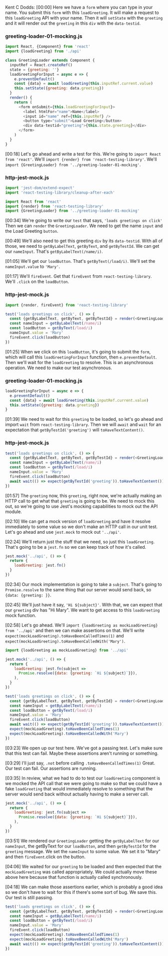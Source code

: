 Kent C Dodds: [00:00] Here we have a `form` where you can type in your name. You submit this `form` with this `loadGreeting`. It will make a request to this `loadGreeting` API with your name. Then it will `setState` with the `greeting` and it will render out the `greeting` in this `div` with the `data-testid`.

### greeting-loader-01-mocking.js
```javascript
import React, {Component} from 'react'
import {loadGreeting} from './api'

class GreetingLoader extends Component {
  inputRef = React.createRef()
  state = {greeting: ''}
  loadGreetingForInput = async e => {
    e.preventDefault()
    const {data} = await loadGreeting(this.inputRef.current.value)
    this.setState({greeting: data.greeting})
  }
  render() {
    return (
      <form onSubmit={this.loadGreetingForInput}>
        <label htmlFor="name">Name</label>
        <input id="name" ref={this.inputRef} />
        <button type="submit">Load Greeting</button>
        <div data-testid="greeting">{this.state.greeting}</div>
      </form>
    )
  }
}
```

[00:18] Let's go ahead and write a test for this. We're going to `import React from 'react'`. We'll `import {render} from 'react-testing-library'`. We'll `import {GreetingLoader} from '../greeting-loader-01-mocking'`.

### http-jest-mock.js
```javascript
import 'jest-dom/extend-expect'
import 'react-testing-library/cleanup-after-each'

import React from 'react'
import {render} from 'react-testing-library'
import {GreetingLoader} from '../greeting-loader-01-mocking'
```

[00:34] We're going to write our `test` that says, `'loads greetings on click'` Then we can `render` the `GreetingLoader`. We need to get the name `input` and the Load Greeting `button`.

[00:49] We'll also need to get this greeting `div` by its `data-testid`. With all of those, we need to `getByLabelText`, `getByText`, and `getByTestId`. We can get our `nameInput`. That's `getByLabelText(/name/i)`.

[01:05] We'll get our `loadButton`. That's `getByText(/load/i)`. We'll set the `nameInput.value` to `'Mary'`.

[01:17] We'll `fireEvent`. Get that `fireEvent` from `react-testing-library`. We'll `.click` on the `loadButton`.

### http-jest-mock.js
```javascript
import {render, fireEvent} from 'react-testing-library'

test('loads greetings on click', () => {
  const {getByLabelText, getByText, getByTestId} = render(<GreetingLoader />)
  const nameInput = getByLabelText(/name/i)
  const loadButton = getByText(/load/i)
  nameInput.value = 'Mary'
  fireEvent.click(loadButton)
})
```

[01:25] When we click on this `loadButton`, it's going to submit the `form`, which will call this `loadGreetingForInput` function, then `e.preventDefault`. Then we'll wait for the `loadGreeting` to resolve. This is an asynchronous operation. We need to make our test asynchronous.

### greeting-loader-01-mocking.js
```javascript
loadGreetingForInput = async e => {
  e.preventDefault()
  const {data} = await loadGreeting(this.inputRef.current.value)
  this.setState({greeting: data.greeting})
}
```

[01:39] We need to wait for this `greeting` to be loaded, so let's go ahead and import `wait` from `react-testing-library`. Then we will `await` and `wait` for an expectation that `getByTestId('greeting')` will `toHaveTextContent()`.

### http-jest-mock.js
```javascript
test('loads greetings on click', () => {
  const {getByLabelText, getByText, getByTestId} = render(<GreetingLoader />)
  const nameInput = getByLabelText(/name/i)
  const loadButton = getByText(/load/i)
  nameInput.value = 'Mary'
  fireEvent.click(loadButton)
  await wait(() => expect(getByTestId('greeting')).toHaveTextContent())
})
```

[01:57] The `greeting` now, this `greeting`, right now, we're actually making an HTTP call to get what that `greeting` is going to be. We need to mock this out, so we're going to use Jest's mocking capabilities to mock out the API module.

[02:10] We can get a mock version of `loadGreeting` and have it resolve immediately to some value so we don't make an HTTP call in our unit test. Let's go ahead and use `jest.mock` to mock out `'../api'`.

[02:24] We'll return just the stuff that we need, so just this `loadGreeting`. That's going to be a `jest.fn` so we can keep track of how it's called.

```javascript
jest.mock('../api', () => {
  return {
    loadGreeting: jest.fn()
  }
})
```

[02:34] Our mock implementation is going to take a `subject`. That's going to `Promise.resolve` to the same thing that our server would send back, so `{data: {greeting: }}`.

[02:45] We'll just have it say, `'Hi ${subject}'`. With that, we can expect that our `greeting` div has "Hi Mary". We want to get access to this `loadGreeting` mock function.

[02:58] Let's go ahead. We'll `import {loadGreeting as mockLoadGreeting} from '../api'` and then we can make assertions on that. We'll write `expect(mockLoadGreeting).toHaveBeenCalledTimes(1)` and `expect(mockLoadGreeting).toHaveBeenCalledWith('Mary')`.

```javascript
import {loadGreeting as mockLoadGreeting} from '../api'

jest.mock('../api', () => {
  return {
    loadGreeting: jest.fn(subject =>
      Promise.resolve({data: {greeting: `Hi ${subject}`}}),
    ),
  }
})

test('loads greetings on click', () => {
  const {getByLabelText, getByText, getByTestId} = render(<GreetingLoader />)
  const nameInput = getByLabelText(/name/i)
  const loadButton = getByText(/load/i)
  nameInput.value = 'Mary'
  fireEvent.click(loadButton)
  await wait(() => expect(getByTestId('greeting')).toHaveTextContent())
  expect(mockLoadGreeting).toHaveBeenCalledTimes(1)
  expect(mockLoadGreeting).toHaveBeenCalledWith('Mary')
})
```

[03:23] We open up our test here. We've got a passing test. Let's make sure that this test can fail. Maybe these assertions aren't running or something.

[03:29] I'll just say, `.not` before calling `.toHaveBeenCalledTimes(1)` Great. Our test can fail. Our assertions are running.

[03:35] In review, what we had to do to test our `loadGreeting` component is we mocked the API call that we were going to
make so that we could have a fake `loadGreeting` that would immediately resolve to something that the server
would send back without actually having to make a server call.

```javascript
jest.mock('../api', () => {
  return {
    loadGreeting: jest.fn(subject =>
      Promise.resolve({data: {greeting: `Hi ${subject}`}}),
    ),
  }
})
```

[03:51] We rendered our `GreetingLoader` getting the `getByLabelText` for our `nameInput`, the getByText for our `loadButton`,
and then `getByTestId` for the `greeting` message. We set the `nameInput` to some value. We set it to "Mary" and then `fireEvent`.click on the button.

[04:06] We waited for our `greeting` to be loaded and then expected that the `mockLoadGreeting` was called appropriately.
We could actually move these above here because that function is actually called synchronously.

[04:18] We can make those assertions earlier, which is probably a good idea so we don't have to wait for this
if there's some sort of bug. We save this. Our test is still passing.

```javascript
test('loads greetings on click', () => {
  const {getByLabelText, getByText, getByTestId} = render(<GreetingLoader />)
  const nameInput = getByLabelText(/name/i)
  const loadButton = getByText(/load/i)
  nameInput.value = 'Mary'
  fireEvent.click(loadButton)
  expect(mockLoadGreeting).toHaveBeenCalledTimes(1)
  expect(mockLoadGreeting).toHaveBeenCalledWith('Mary')
  await wait(() => expect(getByTestId('greeting')).toHaveTextContent())
})
```

